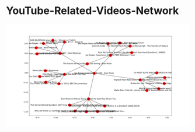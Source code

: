# YouTube-Related-Videos-Network
![alt text](https://raw.githubusercontent.com/brendanvonhofe/YouTube-Related-Videos-Network/master/graph_after.png)

